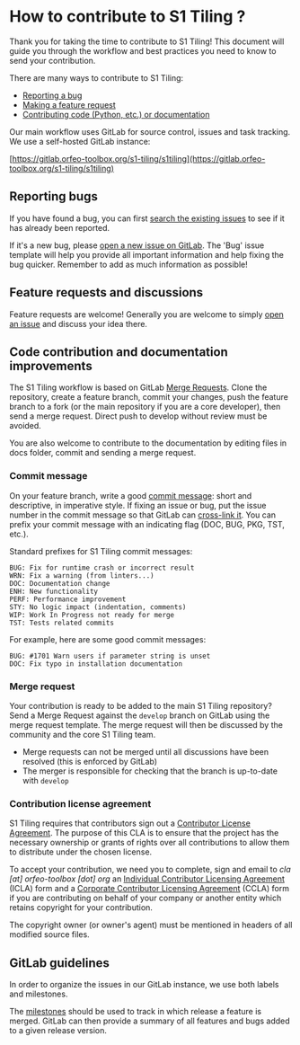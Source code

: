 # How to contribute to S1 Tiling ?

Thank you for taking the time to contribute to S1 Tiling! This document will
guide you through the workflow and best practices you need to know to send your
contribution.

There are many ways to contribute to S1 Tiling:

* [Reporting a bug](#reporting-bugs)
* [Making a feature request](#feature-requests-and-discussions)
* [Contributing code (Python, etc.) or documentation](#code-contribution-and-documentation-improvements)

Our main workflow uses GitLab for source control, issues and task tracking. We
use a self-hosted GitLab instance:

[https://gitlab.orfeo-toolbox.org/s1-tiling/s1tiling](https://gitlab.orfeo-toolbox.org/s1-tiling/s1tiling)

## Reporting bugs

If you have found a bug, you can first [search the existing issues](https://gitlab.orfeo-toolbox.org/s1-tiling/s1tiling/issues?label_name%5B%5D=bug)
to see if it has already been reported.

If it's a new bug, please [open a new issue on GitLab](https://gitlab.orfeo-toolbox.org/s1-tiling/s1tiling/issues/new).
The 'Bug' issue template will help you provide all important information and
help fixing the bug quicker. Remember to add as much information as possible!

## Feature requests and discussions

Feature requests are welcome! Generally you are welcome to simply
[open an issue](https://gitlab.orfeo-toolbox.org/s1-tiling/s1tiling/issues/new)
and discuss your idea there.

## Code contribution and documentation improvements

The S1 Tiling workflow is based on GitLab [Merge Requests](https://docs.gitlab.com/ee/gitlab-basics/add-merge-request.html).
Clone the repository, create a feature branch, commit your changes, push the
feature branch to a fork (or the main repository if you are a core developer),
then send a merge request. Direct push to develop without review must be
avoided.

You are also welcome to contribute to the documentation by editing files in docs
folder, commit and sending a merge request.

### Commit message

On your feature branch, write a good [commit message](https://chris.beams.io/posts/git-commit/):
short and descriptive, in imperative style.
If fixing an issue or bug, put the issue number in the commit message so that
GitLab can [cross-link it](https://docs.gitlab.com/ce/user/project/issues/crosslinking_issues.html).
You can prefix your commit message with an indicating flag (DOC, BUG, PKG, TST,
etc.).

Standard prefixes for S1 Tiling commit messages:

    BUG: Fix for runtime crash or incorrect result
    WRN: Fix a warning (from linters...)
    DOC: Documentation change
    ENH: New functionality
    PERF: Performance improvement
    STY: No logic impact (indentation, comments)
    WIP: Work In Progress not ready for merge
    TST: Tests related commits

For example, here are some good commit messages:

    BUG: #1701 Warn users if parameter string is unset
    DOC: Fix typo in installation documentation

### Merge request

Your contribution is ready to be added to the main S1 Tiling repository? Send a
Merge Request against the `develop` branch on GitLab using the merge request
template. The merge request will then be discussed by the community and the
core S1 Tiling team.

* Merge requests can not be merged until all discussions have been resolved
  (this is enforced by GitLab)
* The merger is responsible for checking that the branch is up-to-date with
  `develop`

### Contribution license agreement

S1 Tiling requires that contributors sign out a
[Contributor License Agreement](https://en.wikipedia.org/wiki/Contributor_License_Agreement).
The purpose of this CLA is to ensure that the project has the necessary
ownership or grants of rights over all contributions to allow them to
distribute under the chosen license.

To accept your contribution, we need you to complete, sign and email to *cla [at]
orfeo-toolbox [dot] org* an
[Individual Contributor Licensing Agreement](doc/cla/icla-en.doc) (ICLA) form
and a [Corporate Contributor Licensing Agreement](doc/cla/ccla-en.doc) (CCLA)
form if you are contributing on behalf of your company or another entity which
retains copyright for your contribution.

The copyright owner (or owner's agent) must be mentioned in headers of all
modified source files.

## GitLab guidelines

In order to organize the issues in our GitLab instance, we use both labels and
milestones.

The
[milestones](https://gitlab.orfeo-toolbox.org/s1-tiling/s1tiling/milestones)
should be used to track in which release a feature is merged.  GitLab can then
provide a summary of all features and bugs added to a given release
version.
